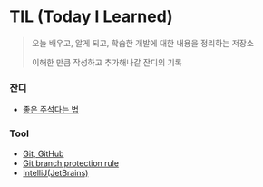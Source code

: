 # TIL (Today I Learned)
> 오늘 배우고, 알게 되고, 학습한 개발에 대한 내용을 정리하는 저장소
>
> 이해한 만큼 작성하고 추가해나갈 잔디의 기록


### 잔디
- [좋은 주석다는 법](https://kukuta.tistory.com/388)

### Tool
- [Git, GitHub](https://github.com/wonlog/TIL/blob/main/Tool/Git%20%26%20Command.md)
- [Git branch protection rule](https://t-shaped-person.tistory.com/131)
- [IntelliJ(JetBrains)](https://github.com/wonlog/TIL/blob/main/Tool/IntelliJ%20IDEA.md)
